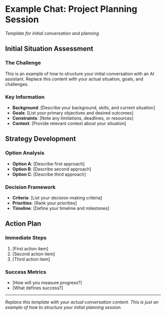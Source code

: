 # Example Chat: Project Planning Session
*Template for initial conversation and planning*

## Initial Situation Assessment

### The Challenge
This is an example of how to structure your initial conversation with an AI assistant. Replace this content with your actual situation, goals, and challenges.

### Key Information
- **Background**: [Describe your background, skills, and current situation]
- **Goals**: [List your primary objectives and desired outcomes]
- **Constraints**: [Note any limitations, deadlines, or resources]
- **Context**: [Provide relevant context about your situation]

## Strategy Development

### Option Analysis
- **Option A**: [Describe first approach]
- **Option B**: [Describe second approach]  
- **Option C**: [Describe third approach]

### Decision Framework
- **Criteria**: [List your decision-making criteria]
- **Priorities**: [Rank your priorities]
- **Timeline**: [Define your timeline and milestones]

## Action Plan

### Immediate Steps
1. [First action item]
2. [Second action item]
3. [Third action item]

### Success Metrics
- [How will you measure progress?]
- [What defines success?]

---

*Replace this template with your actual conversation content. This is just an example of how to structure your initial planning session.*

